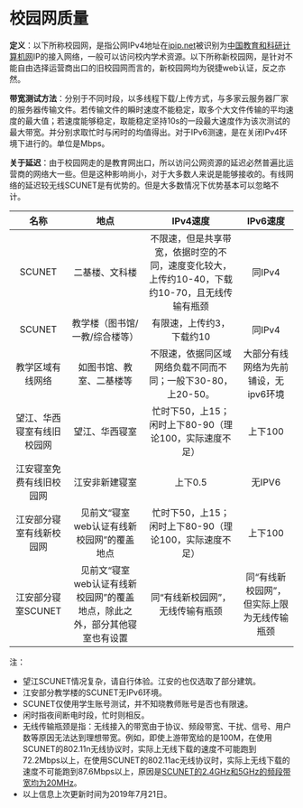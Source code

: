 # 校园网质量

**定义**：以下所称校园网，是指公网IPv4地址在[ipip.net](https://www.ipip.net/ip.html)被识别为[中国教育和科研计算机网](https://www.wikiwand.com/zh/%E4%B8%AD%E5%9B%BD%E6%95%99%E8%82%B2%E5%92%8C%E7%A7%91%E7%A0%94%E8%AE%A1%E7%AE%97%E6%9C%BA%E7%BD%91)IP的接入网络，一般可以访问校内学术资源。以下所称新校园网，是针对不能自由选择运营商出口的旧校园网而言的，新校园网均为锐捷web认证，反之亦然。

**带宽测试方法**：分别于不同时段，以多线程下载/上传方式，与多家云服务器厂家的服务器传输文件。若传输文件的瞬时速度不能稳定，取多个大文件传输的平均速度的最大值；若速度能够稳定，取能稳定坚持10s的一段最大速度作为该次测试的最大带宽。并分别求取忙时与闲时的均值得出。对于IPv6测速，是在关闭IPv4环境下进行的。单位是Mbps。

**关于延迟**：由于校园网走的是教育网出口，所以访问公网资源的延迟必然普遍比运营商的网络大一些。但是这种影响尚小，对于大多数人来说是能够接收的。有线网络的延迟较无线SCUNET是有优势的。但是大多数情况下优势基本可以忽略不计。


| 名称 | 地点 | IPv4速度 | IPv6速度 |
| :-: | :-: | :-: | :-: |
| SCUNET | 二基楼、文科楼 | 不限速，但是共享带宽，依据时空的不同，速度变化较大，上传约10-40，下载约10-70，且无线传输有瓶颈 | 同IPv4 |
| SCUNET | 教学楼（图书馆/一教/综合楼等） | 有限速，上传约3，下载约10 | 同IPv4 |
| 教学区域有线网络 | 如图书馆、教室、二基楼等 | 不限速，依据同区域网络负载不同而不同；一般下30-80，上20-50。 | 大部分有线网络为先前铺设，无ipv6环境 |
| 望江、华西寝室有线旧校园网 | 望江、华西寝室 | 忙时下50，上15；闲时上下80-90（理论100，实际速度不足） | 上下100 |
| 江安寝室免费有线旧校园网 | 江安非新建寝室 | 上下0.5 | 无IPV6 |
| 江安部分寝室有线新校园网 | 见前文“寝室web认证有线新校园网”的覆盖地点 | 忙时下50，上15；闲时上下80-90（理论100，实际速度不足） | 上下100 |
| 江安部分寝室SCUNET | 见前文“寝室web认证有线新校园网”的覆盖地点，除此之外，部分其他寝室也有设置 | 同“有线新校园网”，无线传输有瓶颈 | 同“有线新校园网”，但实际上限为无线传输瓶颈 |

注：
- 望江SCUNET情况复杂，请自行体验。江安的也仅选取了部分建筑。
- 江安部分教学楼的SCUNET无IPv6环境。
- SCUNET仅使用学生账号测试，并不知晓教师账号是否也有限速。
- 闲时指夜间断电时段，忙时则相反。
- 无线传输瓶颈是指：无线接入的带宽由于协议、频段带宽、干扰、信号、用户数等原因无法达到理想带宽。例如，即使上游带宽给的是100M，在使用SCUNET的802.11n无线协议时，实际上无线下载的速度不可能跑到72.2Mbps以上，在使用SCUNET的802.11ac无线协议时，实际上无线下载的速度不可能跑到87.6Mbps以上，原因是[SCUNET的2.4GHz和5GHz的频段带宽均为20MHz](https://zh.wikipedia.org/wiki/IEEE_802.11ac#802.11%E7%B6%B2%E8%B7%AF%E6%A8%99%E6%BA%96)。
- 以上信息上次更新时间为2019年7月21日。
